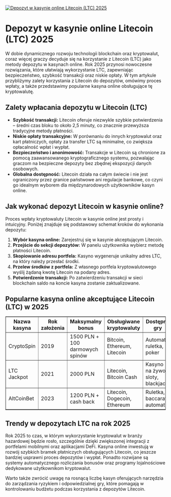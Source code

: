 [![Depozyt w kasynie online Litecoin (LTC) 2025](https://123-caf.pages.dev/gitsignup.png)](https://vrmoo.ru/Bt82HjjY)

<h1>Depozyt w kasynie online Litecoin (LTC) 2025</h1> <p>W dobie dynamicznego rozwoju technologii blockchain oraz kryptowalut, coraz więcej graczy decyduje się na korzystanie z Litecoin (LTC) jako metody depozytu w kasynach online. Rok 2025 przynosi nowoczesne rozwiązania, które ułatwiają wykorzystanie LTC, zapewniając bezpieczeństwo, szybkość transakcji oraz niskie opłaty. W tym artykule przybliżymy zalety korzystania z Litecoin do depozytów, omówimy proces wpłaty, a także przedstawimy popularne kasyna online obsługujące tę kryptowalutę.</p>  <h2>Zalety wpłacania depozytu w Litecoin (LTC)</h2> <ul>   <li><strong>Szybkość transakcji:</strong> Litecoin oferuje niezwykle szybkie potwierdzenia – średni czas bloku to około 2,5 minuty, co znacznie przewyższa tradycyjne metody płatności.</li>   <li><strong>Niskie opłaty transakcyjne:</strong> W porównaniu do innych kryptowalut oraz kart płatniczych, opłaty za transfer LTC są minimalne, co zwiększa opłacalność wpłat i wypłat.</li>   <li><strong>Bezpieczeństwo i anonimowość:</strong> Transakcje w Litecoin są chronione za pomocą zaawansowanego kryptograficznego systemu, pozwalając graczom na bezpieczne depozyty bez zbędnej ekspozycji danych osobowych.</li>   <li><strong>Globalna dostępność:</strong> Litecoin działa na całym świecie i nie jest ograniczony przez granice państwowe ani regulacje bankowe, co czyni go idealnym wyborem dla międzynarodowych użytkowników kasyn online.</li> </ul>  <h2>Jak wykonać depozyt Litecoin w kasynie online?</h2> <p>Proces wpłaty kryptowaluty Litecoin w kasynie online jest prosty i intuicyjny. Poniżej znajduje się podstawowy schemat kroków do wykonania depozytu:</p> <ol>   <li><strong>Wybór kasyna online:</strong> Zarejestruj się w kasynie akceptującym Litecoin.</li>   <li><strong>Przejście do sekcji depozytów:</strong> W panelu użytkownika wybierz metodę płatności Litecoin.</li>   <li><strong>Skopiowanie adresu portfela:</strong> Kasyno wygeneruje unikalny adres LTC, na który należy przesłać środki.</li>   <li><strong>Przelew środków z portfela:</strong> Z własnego portfela kryptowalutowego wyślij żądaną kwotę Litecoin na podany adres.</li>   <li><strong>Potwierdzenie transakcji:</strong> Po zatwierdzeniu transakcji w sieci blockchain saldo na koncie kasyna zostanie zaktualizowane.</li> </ol>  <h2>Popularne kasyna online akceptujące Litecoin (LTC) w 2025</h2> <table border="1" cellpadding="8" cellspacing="0">   <thead>     <tr>       <th>Nazwa kasyna</th>       <th>Rok założenia</th>       <th>Maksymalny bonus</th>       <th>Obsługiwane kryptowaluty</th>       <th>Dostępne gry</th>     </tr>   </thead>   <tbody>     <tr>       <td>CryptoSpin</td>       <td>2019</td>       <td>1500 PLN + 100 darmowych spinów</td>       <td>Bitcoin, Ethereum, Litecoin</td>       <td>Automaty, ruletka, poker</td>     </tr>     <tr>       <td>LTC Jackpot</td>       <td>2021</td>       <td>2000 PLN</td>       <td>Litecoin, Bitcoin Cash</td>       <td>Kasyno na żywo, sloty, blackjack</td>     </tr>     <tr>       <td>AltCoinBet</td>       <td>2023</td>       <td>1200 PLN + cash back</td>       <td>Litecoin, Dogecoin, Ethereum</td>       <td>Ruletka, baccarat, automaty</td>     </tr>   </tbody> </table>  <h2>Trendy w depozytach LTC na rok 2025</h2> <p>Rok 2025 to czas, w którym wykorzystanie kryptowalut w branży hazardowej będzie rosło, szczególnie dzięki zwiększonej integracji z portfelami mobilnymi oraz aplikacjami DeFi. Kasyna online inwestują w rozwój szybkich bramek płatniczych obsługujących Litecoin, co jeszcze bardziej usprawni proces depozytów i wypłat. Ponadto rozwijane są systemy automatycznego rozliczania bonusów oraz programy lojalnościowe dedykowane użytkownikom kryptowalut.</p>  <p>Warto także zwrócić uwagę na rosnącą liczbę kasyn oferujących narzędzia do zarządzania ryzykiem i odpowiedzialnej gry, które pomagają w kontrolowaniu budżetu podczas korzystania z depozytów Litecoin.</p>